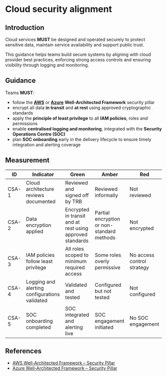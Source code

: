 # Cloud security alignment

## Introduction

Cloud services **MUST** be designed and operated securely to protect sensitive data, maintain service availability and support public trust.

This guidance helps teams build secure systems by aligning with cloud provider best practices, enforcing strong access controls and ensuring visibility through logging and monitoring.

## Guidance

Teams **MUST**:

- follow the **[AWS][1]** or **[Azure][2]** **Well-Architected Framework** security pillar
- encrypt all data **in transit** and **at rest** using approved cryptographic standards
- apply the **principle of least privilege** to all **IAM policies**, roles and permissions
- enable **centralised logging and monitoring**, integrated with the **Security Operations Centre (SOC)**
- plan **SOC onboarding** early in the delivery lifecycle to ensure timely integration and alerting coverage

## Measurement

| ID    | Indicator                                     | Green                                                     | Amber                                      | Red                        |
| ----- | --------------------------------------------- | --------------------------------------------------------- | ------------------------------------------ | -------------------------- |
| CSA-1 | Cloud architecture reviews documented         | Reviewed and signed off by TRB                            | Reviewed informally                        | Not reviewed               |
| CSA-2 | Data encryption applied                       | Encrypted in transit and at rest using approved standards | Partial encryption or non-standard methods | Not encrypted              |
| CSA-3 | IAM policies follow least privilege           | All roles scoped to minimum required access               | Some roles overly permissive               | No access control strategy |
| CSA-4 | Logging and alerting configurations validated | Validated and tested                                      | Configured but not tested                  | Not configured             |
| CSA-5 | SOC onboarding completed                      | SOC integrated and alerting live                          | SOC engagement initiated                   | No SOC engagement          |

## References

- [AWS Well-Architected Framework – Security Pillar][1]
- [Azure Well-Architected Framework – Security Pillar][2]

[1]: https://docs.aws.amazon.com/wellarchitected/latest/framework/security.html
[2]: https://learn.microsoft.com/en-us/azure/well-architected/security
